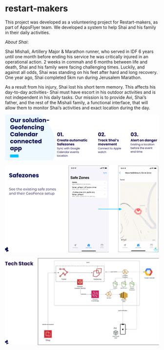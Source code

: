 # restart-makers

This project was developed as a volunteering project for Restart-makers, as part of AppsFlyer team.
We developed a system to help Shai and his family in their daily activities.

*About Shai*:

Shai Mishali, Artillery Major & Marathon runner, who served in IDF 6 years until one month before ending his service he was critically injured in an operational action.
2 weeks in commah and 6 months between life and death, Shai and his family were facing challenging times. Luckily, and against all odds, Shai was standing on his feet after hard and long recovery.
One year ago, Shai completed 5km run during Jerusalem Marathon.

As a result from his injury, Shai lost his short term memory. This affects his day-to-day activities- Shai must have escort in his outdoor activities and is not independent in his daily tasks.
Our mission is to provide Avi, Shai’s father, and the rest of the Mishali family, a functional interface, that will allow them to monitor Shai’s activities and exact location during the day. 

![img.png](img.png)

![img_1.png](img_1.png)

![img_2.png](img_2.png)